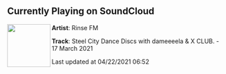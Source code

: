 ## Currently Playing on SoundCloud

[<img align="left" width="100" src="https://i1.sndcdn.com/artworks-Yc8MNvqPIOO5hGze-YyEunA-t500x500.png">](https://soundcloud.com/rinsefm/scdd170321)

**Artist**: Rinse FM 

**Track**: Steel City Dance Discs with dameeeela & X CLUB. - 17 March 2021

Last updated at 04/22/2021 06:52
